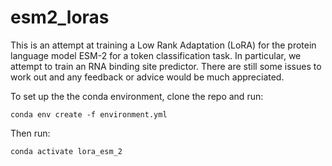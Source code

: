 # esm2_loras

This is an attempt at training a Low Rank Adaptation (LoRA) for the protein language model ESM-2 for a token classification task. In particular, we attempt to train an RNA binding site predictor. There are still some issues to work out and any feedback or advice would be much appreciated. 

To set up the the conda environment, clone the repo and run:
```
conda env create -f environment.yml
```
Then run:
```
conda activate lora_esm_2
```
